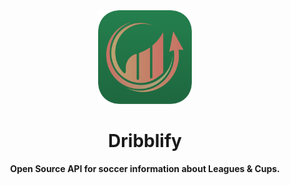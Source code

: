 <div align="center">

<img src="https://github.com/Dribblify/assets/blob/main/dribblyfy.png" width="150" alt="Achille logo">

# Dribblify

**Open Source API for soccer information about Leagues & Cups.**

</div>
